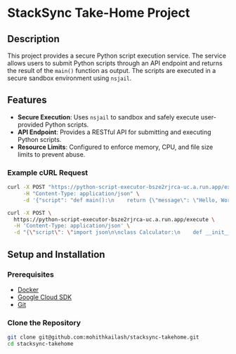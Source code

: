 # StackSync Take-Home Project

## Description

This project provides a secure Python script execution service. The service allows users to submit Python scripts through an API endpoint and returns the result of the `main()` function as output. The scripts are executed in a secure sandbox environment using `nsjail`.

## Features

- **Secure Execution**: Uses `nsjail` to sandbox and safely execute user-provided Python scripts.
- **API Endpoint**: Provides a RESTful API for submitting and executing Python scripts.
- **Resource Limits**: Configured to enforce memory, CPU, and file size limits to prevent abuse.

### Example cURL Request



```bash
curl -X POST "https://python-script-executor-bsze2rjrca-uc.a.run.app/execute" \
     -H "Content-Type: application/json" \
     -d '{"script": "def main():\n    return {\"message\": \"Hello, World!\"}\n\nif __name__ == \"__main__\":\n    import json\n    print(json.dumps(main()))"}'
```

```bash
curl -X POST \
  https://python-script-executor-bsze2rjrca-uc.a.run.app/execute \
  -H 'Content-Type: application/json' \
  -d "{\"script\": \"import json\n\nclass Calculator:\n    def __init__(self, a, b):\n        self.a = a\n        self.b = b\n\n    def add(self):\n        return self.a + self.b\n\n    def subtract(self):\n        return self.a - self.b\n\n    def multiply(self):\n        return self.a * self.b\n\n    def divide(self):\n        try:\n            return self.a / self.b\n        except ZeroDivisionError:\n            return 'Error: Division by zero'\n\ndef main():\n    calc = Calculator(10, 5)\n    result = {\n        'addition': calc.add(),\n        'subtraction': calc.subtract(),\n        'multiplication': calc.multiply(),\n        'division': calc.divide()\n    }\n    return result\n\nif __name__ == '__main__':\n    print(json.dumps(main()))\"}"
```

## Setup and Installation

### Prerequisites

- [Docker](https://docs.docker.com/get-docker/)
- [Google Cloud SDK](https://cloud.google.com/sdk/docs/install)
- [Git](https://git-scm.com/)

### Clone the Repository

```bash
git clone git@github.com:mohithkailash/stacksync-takehome.git
cd stacksync-takehome
```
